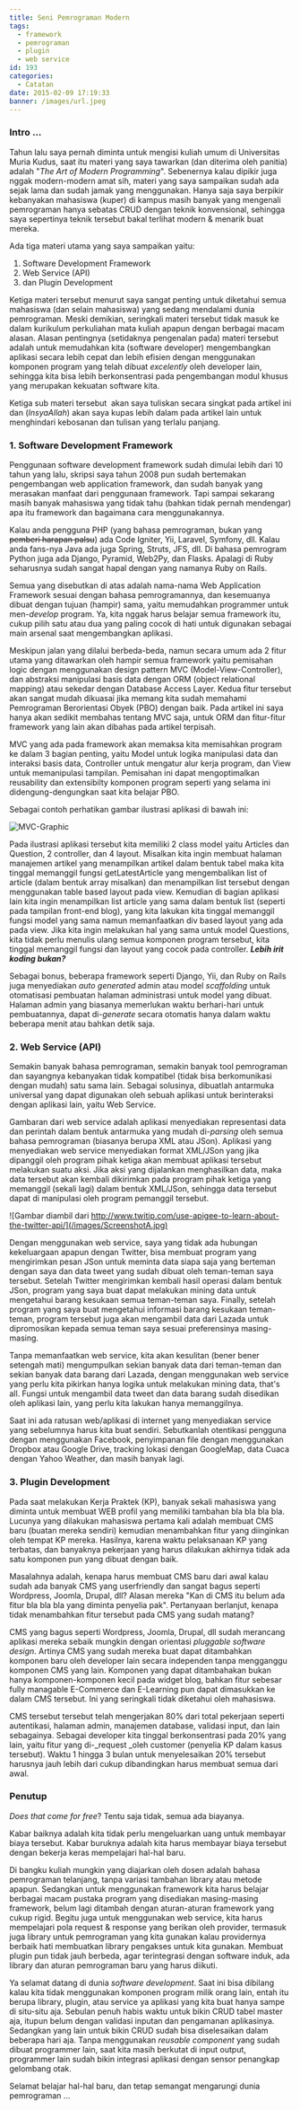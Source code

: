 ```yaml
---
title: Seni Pemrograman Modern
tags:
  - framework
  - pemrograman
  - plugin
  - web service
id: 193
categories:
  - Catatan
date: 2015-02-09 17:19:33
banner: /images/url.jpeg
---
```


### Intro ...

Tahun lalu saya pernah diminta untuk mengisi kuliah umum di Universitas Muria Kudus, saat itu materi yang saya tawarkan (dan diterima oleh panitia) adalah "_The Art of Modern Programming_". Sebenernya kalau dipikir juga nggak modern-modern amat sih, materi yang saya sampaikan sudah ada sejak lama dan sudah jamak yang menggunakan. Hanya saja saya berpikir kebanyakan mahasiswa (kuper) di kampus masih banyak yang mengenali pemrograman hanya sebatas CRUD dengan teknik konvensional, sehingga saya sepertinya teknik tersebut bakal terlihat modern &amp; menarik buat mereka.

Ada tiga materi utama yang saya sampaikan yaitu:

1.  Software Development Framework
2.  Web Service (API)
3.  dan Plugin Development

Ketiga materi tersebut menurut saya sangat penting untuk diketahui semua mahasiswa (dan selain mahasiswa) yang sedang mendalami dunia pemrograman. Meski demikian, seringkali materi tersebut tidak masuk ke dalam kurikulum perkuliahan mata kuliah apapun dengan berbagai macam alasan. Alasan pentingnya (setidaknya pengenalan pada) materi tersebut adalah untuk memudahkan kita (software developer) mengembangkan aplikasi secara lebih cepat dan lebih efisien dengan menggunakan komponen program yang telah dibuat _excelently_ oleh developer lain, sehingga kita bisa lebih berkonsentrasi pada pengembangan modul khusus yang merupakan kekuatan software kita.<!--more-->

Ketiga sub materi tersebut  akan saya tuliskan secara singkat pada artikel ini dan (_InsyaAllah_) akan saya kupas lebih dalam pada artikel lain untuk menghindari kebosanan dan tulisan yang terlalu panjang.

### 1\. Software Development Framework

Penggunaan software development framework sudah dimulai lebih dari 10 tahun yang lalu, skripsi saya tahun 2008 pun sudah bertemakan pengembangan web application framework, dan sudah banyak yang merasakan manfaat dari penggunaan framework. Tapi sampai sekarang masih banyak mahasiswa yang tidak tahu (bahkan tidak pernah mendengar) apa itu framework dan bagaimana cara menggunakannya.

Kalau anda pengguna PHP (yang bahasa pemrograman, bukan yang <del>pemberi harapan palsu</del>) ada Code Igniter, Yii, Laravel, Symfony, dll. Kalau anda fans-nya Java ada juga Spring, Struts, JFS, dll. Di bahasa pemrogram Python juga ada Django, Pyramid, Web2Py, dan Flasks. Apalagi di Ruby seharusnya sudah sangat hapal dengan yang namanya Ruby on Rails.

Semua yang disebutkan di atas adalah nama-nama Web Application Framework sesuai dengan bahasa pemrogramannya, dan kesemuanya dibuat dengan tujuan (hampir) sama, yaitu memudahkan programmer untuk men-_develop_ program. Ya, kita nggak harus belajar semua framework itu, cukup pilih satu atau dua yang paling cocok di hati untuk digunakan sebagai main arsenal saat mengembangkan aplikasi.

Meskipun jalan yang dilalui berbeda-beda, namun secara umum ada 2 fitur utama yang ditawarkan oleh hampir semua framework yaitu pemisahan logic dengan menggunakan design pattern MVC (Model-View-Controller), dan abstraksi manipulasi basis data dengan ORM (object relational mapping) atau sekedar dengan Database Access Layer. Kedua fitur tersebut akan sangat mudah dikuasai jika memang kita sudah memahami Pemrograman Berorientasi Obyek (PBO) dengan baik. Pada artikel ini saya hanya akan sedikit membahas tentang MVC saja, untuk ORM dan fitur-fitur framework yang lain akan dibahas pada artikel terpisah.

MVC yang ada pada framework akan memaksa kita memisahkan program ke dalam 3 bagian penting, yaitu Model untuk logika manipulasi data dan interaksi basis data, Controller untuk mengatur alur kerja program, dan View untuk memanipulasi tampilan. Pemisahan ini dapat mengoptimalkan reusability dan extensibilty komponen program seperti yang selama ini didengung-dengungkan saat kita belajar PBO.

Sebagai contoh perhatikan gambar ilustrasi aplikasi di bawah ini:

![MVC-Graphic](/images/MVC-Graphic.jpg)

Pada ilustrasi aplikasi tersebut kita memiliki 2 class model yaitu Articles dan Question, 2 controller, dan 4 layout. Misalkan kita ingin membuat halaman manajemen artikel yang menampilkan artikel dalam bentuk tabel maka kita tinggal memanggil fungsi getLatestArticle yang mengembalikan list of article (dalam bentuk array misalkan) dan menampilkan list tersebut dengan menggunakan table based layout pada view. Kemudian di bagian aplikasi lain kita ingin menampilkan list article yang sama dalam bentuk list (seperti pada tampilan front-end blog), yang kita lakukan kita tinggal memanggil fungsi model yang sama namun memanfaatkan div based layout yang ada pada view. Jika kita ingin melakukan hal yang sama untuk model Questions, kita tidak perlu menulis ulang semua komponen program tersebut, kita tinggal memanggil fungsi dan layout yang cocok pada controller. **_Lebih irit koding bukan?_**

Sebagai bonus, beberapa framework seperti Django, Yii, dan Ruby on Rails juga menyediakan _auto generated_ admin atau model _scaffolding_ untuk otomatisasi pembuatan halaman administrasi untuk model yang dibuat. Halaman admin yang biasanya memerlukan waktu berhari-hari untuk pembuatannya, dapat di-_generate_ secara otomatis hanya dalam waktu beberapa menit atau bahkan detik saja.

### 2\. Web Service (API)

Semakin banyak bahasa pemrograman, semakin banyak tool pemrograman dan sayangnya kebanyakan tidak kompatibel (tidak bisa berkomunikasi dengan mudah) satu sama lain. Sebagai solusinya, dibuatlah antarmuka universal yang dapat digunakan oleh sebuah aplikasi untuk berinteraksi dengan aplikasi lain, yaitu Web Service.

Gambaran dari web service adalah aplikasi menyediakan representasi data dan perintah dalam bentuk antarmuka yang mudah di-_parsing_ oleh semua bahasa pemrograman (biasanya berupa XML atau JSon). Aplikasi yang menyediakan web service menyediakan format XML/JSon yang jika dipanggil oleh program pihak ketiga akan membuat aplikasi tersebut melakukan suatu aksi. Jika aksi yang dijalankan menghasilkan data, maka data tersebut akan kembali dikirimkan pada program pihak ketiga yang memanggil (sekali lagi) dalam bentuk XML/JSon, sehingga data tersebut dapat di manipulasi oleh program pemanggil tersebut.

![Gambar diambil dari http://www.twitip.com/use-apigee-to-learn-about-the-twitter-api/](/images/ScreenshotA.jpg)

Dengan menggunakan web service, saya yang tidak ada hubungan kekeluargaan apapun dengan Twitter, bisa membuat program yang mengirimkan pesan JSon untuk meminta data siapa saja yang berteman dengan saya dan data tweet yang sudah dibuat oleh teman-teman saya tersebut. Setelah Twitter mengirimkan kembali hasil operasi dalam bentuk JSon, program yang saya buat dapat melakukan mining data untuk mengetahui barang kesukaan semua teman-teman saya. Finally, setelah program yang saya buat mengetahui informasi barang kesukaan teman-teman, program tersebut juga akan mengambil data dari Lazada untuk dipromosikan kepada semua teman saya sesuai preferensinya masing-masing.

Tanpa memanfaatkan web service, kita akan kesulitan (bener bener setengah mati) mengumpulkan sekian banyak data dari teman-teman dan sekian banyak data barang dari Lazada, dengan menggunakan web service yang perlu kita pikirkan hanya logika untuk melakukan mining data, that's all. Fungsi untuk mengambil data tweet dan data barang sudah disedikan oleh aplikasi lain, yang perlu kita lakukan hanya memanggilnya.

Saat ini ada ratusan web/aplikasi di internet yang menyediakan service yang sebelumnya harus kita buat sendiri. Sebutkanlah otentikasi pengguna dengan menggunakan Facebook, penyimpanan file dengan menggunakan Dropbox atau Google Drive, tracking lokasi dengan GoogleMap, data Cuaca dengan Yahoo Weather, dan masih banyak lagi.

### 3\. Plugin Development

Pada saat melakukan Kerja Praktek (KP), banyak sekali mahasiswa yang diminta untuk membuat WEB profil yang memiliki tambahan bla bla bla bla. Lucunya yang dilakukan mahasiswa pertama kali adalah membuat CMS baru (buatan mereka sendiri) kemudian menambahkan fitur yang diinginkan oleh tempat KP mereka. Hasilnya, karena waktu pelaksanaan KP yang terbatas, dan banyaknya pekerjaan yang harus dilakukan akhirnya tidak ada satu komponen pun yang dibuat dengan baik.

Masalahnya adalah, kenapa harus membuat CMS baru dari awal kalau sudah ada banyak CMS yang userfriendly dan sangat bagus seperti Wordpress, Joomla, Drupal, dll? Alasan mereka "Kan di CMS itu belum ada fitur bla bla bla yang diminta penyelia pak". Pertanyaan berlanjut, kenapa tidak menambahkan fitur tersebut pada CMS yang sudah matang?

CMS yang bagus seperti Wordpress, Joomla, Drupal, dll sudah merancang aplikasi mereka sebaik mungkin dengan orientasi _pluggable software design_. Artinya CMS yang sudah mereka buat dapat ditambahkan komponen baru oleh developer lain secara independen tanpa mengganggu komponen CMS yang lain. Komponen yang dapat ditambahakan bukan hanya komponen-komponen kecil pada widget blog, bahkan fitur sebesar fully managable E-Commerce dan E-Learning pun dapat dimasukkan ke dalam CMS tersebut. Ini yang seringkali tidak diketahui oleh mahasiswa.

CMS tersebut tersebut telah mengerjakan 80% dari total pekerjaan seperti autentikasi, halaman admin, manajemen database, validasi input, dan lain sebagainya. Sebagai developer kita tinggal berkonsentrasi pada 20% yang lain, yaitu fitur yang di-_request _oleh customer (penyelia KP dalam kasus tersebut). Waktu 1 hingga 3 bulan untuk menyelesaikan 20% tersebut harusnya jauh lebih dari cukup dibandingkan harus membuat semua dari awal.

### Penutup

_Does that come for free_? Tentu saja tidak, semua ada biayanya.

Kabar baiknya adalah kita tidak perlu mengeluarkan uang untuk membayar biaya tersebut. Kabar buruknya adalah kita harus membayar biaya tersebut dengan bekerja keras mempelajari hal-hal baru.

Di bangku kuliah mungkin yang diajarkan oleh dosen adalah bahasa pemrograman telanjang, tanpa variasi tambahan library atau metode apapun. Sedangkan untuk menggunakan framework kita harus belajar berbagai macam pustaka program yang disediakan masing-masing framework, belum lagi ditambah dengan aturan-aturan framework yang cukup rigid. Begitu juga untuk menggunakan web service, kita harus mempelajari pola request &amp; response yang berikan oleh provider, termasuk juga library untuk pemrograman yang kita gunakan kalau providernya berbaik hati membuatkan library pengakses untuk kita gunakan. Membuat plugin pun tidak jauh berbeda, agar terintegrasi dengan software induk, ada library dan aturan pemrograman baru yang harus diikuti.

Ya selamat datang di dunia _software development_. Saat ini bisa dibilang kalau kita tidak menggunakan komponen program milik orang lain, entah itu berupa library, plugin, atau service ya aplikasi yang kita buat hanya sampe di situ-situ aja. Sebulan penuh habis waktu untuk bikin CRUD tabel master aja, itupun belum dengan validasi inputan dan pengamanan aplikasinya. Sedangkan yang lain untuk bikin CRUD sudah bisa diselesaikan dalam beberapa hari aja. Tanpa menggunakan _reusable component_ yang sudah dibuat programmer lain, saat kita masih berkutat di input output, programmer lain sudah bikin integrasi aplikasi dengan sensor penangkap gelombang otak.

Selamat belajar hal-hal baru, dan tetap semangat mengarungi dunia pemrograman ...